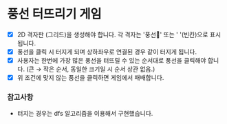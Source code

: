 # 풍선 터뜨리기 게임

- [x] 2D 격자판 (그리드)을 생성해야 합니다. 각 격자는 '풍선🎈' 또는 ' '(빈칸)으로 표시됩니다.
- [x] 풍선을 클릭 시 터지게 되며 상하좌우로 연결된 경우 같이 터지게 됩니다.
- [x] 사용자는 한번에 가장 많은 풍선을 터뜨릴 수 있는 순서대로 풍선을 클릭해야 합니다.
(큰 → 작은 순서, 동일한 크기일 시 순서 상관 없음.)
- [x] 위 조건에 맞지 않는 풍선을 클릭하면 게임에서 패배합니다.

### 참고사항
- 터지는 경우는 dfs 알고리즘을 이용해서 구현했습니다.
